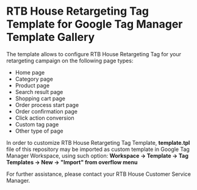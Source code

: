 RTB House Retargeting Tag Template for Google Tag Manager Template Gallery
==========================================================================

The template allows to configure RTB House Retargeting Tag for your retargeting campaign on the following page types:
* Home page
* Category page
* Product page
* Search result page
* Shopping cart page
* Order process start page
* Order confirmation page
* Click action conversion
* Custom tag page
* Other type of page

In order to customize RTB House Retargeting Tag Template, **template.tpl** file of this repository may be imported as custom template in Google Tag Manager Workspace, using such option:
**Workspace -> Template -> Tag Templates -> New -> "Import" from overflow menu**

For further assistance, please contact your  RTB House Customer Service Manager.
